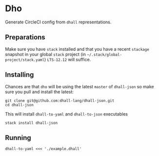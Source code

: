 # Dho

Generate CircleCI config from `dhall` representations. 


## Preparations

Make sure you have `stack` installed and that you have a recent `stackage` snapshot in your global `stack` project (in `~/.stack/global-project/stack.yaml`) `LTS-12.12` will suffice.


## Installing

Chances are that `dho` will be using the latest `master` of `dhall-json` so make sure you pull and install the latest:
```
git clone git@github.com:dhall-lang/dhall-json.git
cd dhall-json
```

This will install `dhall-to-yaml` and `dhall-to-json` executables
```
stack install dhall-json
```


## Running

```
dhall-to-yaml <<< './example.dhall'
```


